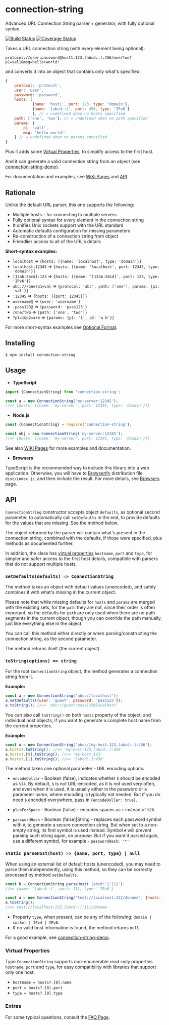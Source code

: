 connection-string
=================

Advanced URL Connection String parser + generator, with fully optional syntax.

[![Build Status](https://travis-ci.org/vitaly-t/connection-string.svg?branch=master)](https://travis-ci.org/vitaly-t/connection-string)
[![Coverage Status](https://coveralls.io/repos/vitaly-t/connection-string/badge.svg?branch=master)](https://coveralls.io/r/vitaly-t/connection-string?branch=master)

Takes a URL connection string (with every element being optional):

```
protocol://user:password@host1:123,[abcd::]:456/one/two?p1=val1&msg=hello+world!
```

and converts it into an object that contains only what's specified:

```js
{
    protocol: 'protocol',
    user: 'user',
    password: 'password',
    hosts: [
            {name: 'host1', port: 123, type: 'domain'},
            {name: '[abcd::]', port: 456, type: 'IPv6'}
            ], // = undefined when no hosts specified
    path: ['one', 'two'], // = undefined when no path specified
    params: {
        p1: 'val1',
        msg: 'hello world!'
    } // = undefined when no params specified
}
```

Plus it adds some [Virtual Properties], to simplify access to the first host.

And it can generate a valid connection string from an object (see [connection-string-demo]).

For documentation and examples, see [WiKi Pages] and [API].

## Rationale

Unlike the default URL parser, this one supports the following:

* Multiple hosts - for connecting to multiple servers
* Fully optional syntax for every element in the connection string
* It unifies Unix sockets support with the URL standard
* Automatic defaults configuration for missing parameters
* Re-construction of a connection string from object
* Friendlier access to all of the URL's details

**Short-syntax examples:**

* `localhost` => `{hosts: [{name: 'localhost', type: 'domain'}]`
* `localhost:12345` => `{hosts: [{name: 'localhost', port: 12345, type: 'domain'}]`
* `[12ab:34cd]:123` => `{hosts: [{name: '[12ab:34cd]', port: 123, type: 'IPv6'}]`
* `abc:///one?p1=val` => `{protocol: 'abc', path: ['one'], params: {p1: 'val'}}`
* `:12345` => `{hosts: [{port: 12345}]}`
* `username@` => `{user: 'username'}`
* `:pass123@` => `{password: 'pass123'}`
* `/one/two` => `{path: ['one', 'two']}`
* `?p1=1&p2=a+b` => `{params: {p1: '1', p2: 'a b'}}`

For more short-syntax examples see [Optional Format].

## Installing

```
$ npm install connection-string
```

## Usage

* **TypeScript**

```ts
import {ConnectionString} from 'connection-string';

const a = new ConnectionString('my-server:12345');
//=> {hosts: [{name: 'my-server', port: 12345, type: 'domain'}]}
```

* **Node.js**

```js
const {ConnectionString} = require('connection-string');

const obj = new ConnectionString('my-server:12345');
//=> {hosts: [{name: 'my-server', port: 12345, type: 'domain'}]}
```

See also [WiKi Pages] for more examples and documentation.

* **Browsers**

TypeScript is the recommended way to include this library into a web application. Otherwise,
you will have to [Browserify] distribution file `dist/index.js`, and then include the result.
For more details, see [Browsers] page.

## API

`ConnectionString` constructor accepts object `defaults`, as optional second parameter, to automatically
call `setDefaults` in the end, to provide defaults for the values that are missing. See the method below.

The object returned by the parser will contain what's present in the connection string, combined with the defaults,
if those were specified, plus methods as documented further.

In addition, the class has [virtual properties](#virtual-properties) `hostname`, `port` and `type`, for simpler and safer
access to the first host details, compatible with parsers that do not support multiple hosts.

### `setDefaults(defaults) => ConnectionString`

The method takes an object with default values (unencoded), and safely combines it with what's missing in the current object.

Please note that while missing defaults for `hosts` and `params` are merged with the existing sets, for the `path` they are not,
since their order is often important, so the defaults for `path` are only used when there are no path segments
in the current object, though you can override the path manually, just like everything else in the object.

You can call this method either directly or when parsing/constructing the connection string, as the second parameter.

The method returns itself (the current object).

### `toString(options) => string`

For the root `ConnectionString` object, the method generates a connection string from it.

**Example:**

```js
const a = new ConnectionString('abc://localhost');
a.setDefaults({user: 'guest', password: 'pass123'});
a.toString(); //=> 'abc://guest:pass123@localhost'
```

You can also call `toString()` on both `hosts` property of the object, and individual host objects,
if you want to generate a complete host name from the current properties.

**Example:**

```ts
const a = new ConnectionString('abc://my-host:123,[abcd::]:456');
a.hosts?.toString(); //=> 'my-host:123,[abcd::]:456'
a.hosts?.[0].toString(); //=> 'my-host:123'
a.hosts?.[1].toString(); //=> '[abcd::]:456'
```

The method takes one optional parameter - URL encoding options:

* `encodeDollar` - Boolean (false), indicates whether `$` should be encoded as `%24`. By default, `$` is not URL-encoded,
as it is not used very often, and even when it is used, it is usually either in the password or a parameter name, where encoding
is typically not needed. But if you do need `$` encoded everywhere, pass in `{encodeDollar: true}`.

* `plusForSpace` - Boolean (false) - encodes spaces as `+` instead of `%20`. 

* `passwordHash` - Boolean (false)|String - replaces each password symbol with `#`, to generate a secure connection string.
But when set to a non-empty string, its first symbol is used instead. Symbol `#` will prevent parsing such string again,
on purpose. But if you want it parsed again, use a different symbol, for example - `passwordHash: '*'` 

### `static parseHost(host) => {name, port, type} | null`

When using an external list of default hosts (unencoded), you may need to parse them independently, using this method,
so they can be correctly processed by method `setDefaults`.

```js
const h = ConnectionString.parseHost('[abcd::]:111');
//=> {name: '[abcd::]', port: 111, type: 'IPv6'}

const a = new ConnectionString('test://localhost:222/dbname', {hosts: [h]});
a.toString();
//=> test://localhost:222,[abcd::]:111/dbname
```

* Property `type`, when present, can be any of the following: `domain | socket | IPv4 | IPv6`.
* If no valid host information is found, the method returns `null`.

For a good example, see [connection-string-demo].

### Virtual Properties

Type `ConnectionString` supports non-enumerable read-only properties `hostname`, `port` and `type`,
for easy compatibility with libraries that support only one host:

* `hostname = hosts?.[0].name`
* `port = hosts?.[0].port`
* `type = hosts?.[0].type`

### Extras

For some typical questions, consult the [FAQ Page].  

[API]:#api
[FAQ Page]:https://github.com/vitaly-t/connection-string/wiki/FAQ
[WiKi Pages]:https://github.com/vitaly-t/connection-string/wiki
[Browserify]:https://github.com/browserify/browserify
[Browsers]:https://github.com/vitaly-t/connection-string/wiki/Browsers
[Optional Format]:https://github.com/vitaly-t/connection-string/wiki#optional-format
[Virtual Properties]:#virtual-properties
[connection-string-demo]:https://github.com/vitaly-t/connection-string-demo
